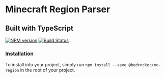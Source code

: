 # Minecraft Region Parser
## Built with TypeScript
[![NPM version](https://img.shields.io/npm/v/@bedrocker/mc-region)](http://npmjs.com/package/@bedrocker/mc-region)
[![Build Status](https://img.shields.io/circleci/project/BedRocker/mc-region/master)](https://circleci.com/gh/BedRocker/mc-region)

### Installation
To install into your project, simply run `npm install --save @bedrocker/mc-region` in the root of your project.

